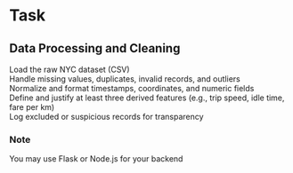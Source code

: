 # Task

## Data Processing and Cleaning

Load the raw NYC dataset (CSV)  
Handle missing values, duplicates, invalid records, and outliers  
Normalize and format timestamps, coordinates, and numeric fields  
Define and justify at least three derived features (e.g., trip speed, idle time, fare per km)  
Log excluded or suspicious records for transparency

### Note
You may use Flask or Node.js for your backend
